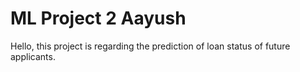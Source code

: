 # ML Project 2 Aayush
Hello, this project is regarding the prediction of loan status of future applicants.
